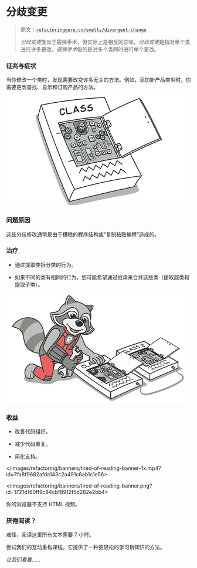 # 分歧变更

> 原文：[`refactoringguru.cn/smells/divergent-change`](https://refactoringguru.cn/smells/divergent-change)
> 
> *分歧变更*类似于霰弹手术，但实际上是相反的异味。*分歧变更*是指对单个类进行许多更改。*霰弹手术*指的是对多个类同时进行单个更改。

### 征兆与症状

当你修改一个类时，发现需要改变许多无关的方法。例如，添加新产品类型时，你需要更改查找、显示和订购产品的方法。

![](img/ac5e3b7afd9d99a3cd75a047a2d769aa.png)

### 问题原因

这些分歧修改通常是由于糟糕的程序结构或“复制粘贴编程”造成的。

### 治疗

+   通过提取类拆分类的行为。

+   如果不同的类有相同的行为，您可能希望通过继承来合并这些类（提取超类和提取子类）。

![](img/8b03318d17adbf7240d9a522ee220cbc.png)

### 收益

+   改善代码组织。

+   减少代码重复。

+   简化支持。

</images/refactoring/banners/tired-of-reading-banner-1x.mp4?id=7fa8f9682afda143c2a491c6ab1c1e56>

</images/refactoring/banners/tired-of-reading-banner.png?id=1721d160ff9c84cbf8912f5d282e2bb4>

你的浏览器不支持 HTML 视频。

### 厌倦阅读？

难怪，阅读这里所有文本需要 7 小时。

尝试我们的互动重构课程。它提供了一种更轻松的学习新知识的方法。

*让我们看看……*
